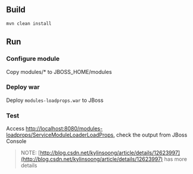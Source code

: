 
## Build

~~~
mvn clean install
~~~

## Run

### Configure module

Copy modules/* to JBOSS_HOME/modules

### Deploy war

Deploy `modules-loadprops.war` to JBoss

### Test

Access [http://localhost:8080/modules-loadprops/ServiceModuleLoaderLoadProps](http://localhost:8080/modules-loadprops/ServiceModuleLoaderLoadProps), check the output from JBoss Console

> NOTE: [http://blog.csdn.net/kylinsoong/article/details/12623997](http://blog.csdn.net/kylinsoong/article/details/12623997) has more details
